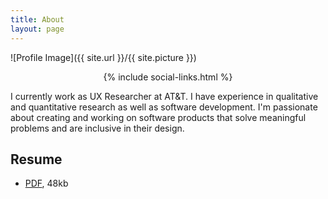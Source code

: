 ```yaml
---
title: About
layout: page
---
```


![Profile Image]({{ site.url }}/{{ site.picture }})
<center>{% include social-links.html %}</center>

I currently work as UX Researcher at AT&T. I have experience in qualitative and quantitative research as well as software development. I'm passionate about creating and working on software products that solve meaningful problems and are inclusive in their design.

<h2>Resume</h2>
<ul>
	<li><a href="/assets/docs/ashley_resume_updated.pdf">PDF</a>, 48kb

